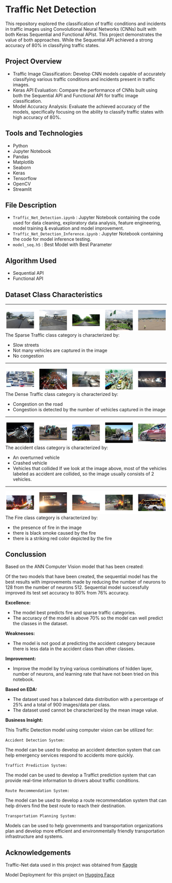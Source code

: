 # Traffic Net Detection

This repository explored the classification of traffic conditions and incidents in traffic images using Convolutional Neural Networks (CNNs) built with both Keras Sequential and Functional APIst. This project demonstrates the value of both approaches. While the Sequential API achieved a strong accuracy of 80% in classifying traffic states.

## Project Overview
- Traffic Image Classification: Develop CNN models capable of accurately classifying various traffic conditions and incidents present in traffic images.
- Keras API Evaluation: Compare the performance of CNNs built using both the Sequential API and Functional API for traffic image classification.
- Model Accuracy Analysis: Evaluate the achieved accuracy of the models, specifically focusing on the ability to classify traffic states with high accuracy of 80%.

## Tools and Technologies
- Python
- Jupyter Notebook
- Pandas
- Matplotlib
- Seaborn
- Keras
- Tensorflow
- OpenCV
- Streamlit

## File Description
- `Traffic_Net_Detection.ipynb` : Jupyter Notebook containing the code used for data cleaning, exploratory data analysis, feature engineering, model training & evaluation and model improvement.
- `Traffic_Net_Detection_Inference.ipynb` : Jupyter Notebook containing the code for model inference testing.
- `model_seq.h5` : Best Model with Best Parameter

## Algorithm Used
- Sequential API
- Functional API

## Dataset Class Characteristics
---
![Sparse Traffic](./images/sparse.png)
The Sparse Traffic class category is characterized by:
- Slow streets
- Not many vehicles are captured in the image
- No congestion
---
![Dense Traffic](./images/dense.png)
The Dense Traffic class category is characterized by:
- Congestion on the road
- Congestion is detected by the number of vehicles captured in the image
---
![Accident](./images/accident.png)
The accident class category is characterized by:
- An overturned vehicle
- Crashed vehicle
- Vehicles that collided
If we look at the image above, most of the vehicles labeled as accident are collided, so the image usually consists of 2 vehicles.
---
![Fire](./images/fire.png)
The Fire class category is characterized by:
- the presence of fire in the image
- there is black smoke caused by the fire
- there is a striking red color depicted by the fire

## Conclussion
Based on the ANN Computer Vision model that has been created:

Of the two models that have been created, the sequential model has the best results with improvements made by reducing the number of neurons to 128 from the number of neurons 512. Sequential model successfully improved its test set accuracy to 80% from 76% accuracy.

**Excellence:**
- The model best predicts fire and sparse traffic categories.
- The accuracy of the model is above 70% so the model can well predict the classes in the dataset.

**Weaknesses:**
- The model is not good at predicting the accident category because there is less data in the accident class than other classes.

**Improvement:**
- Improve the model by trying various combinations of hidden layer, number of neurons, and learning rate that have not been tried on this notebook.

**Based on EDA:**
- The dataset used has a balanced data distribution with a percentage of 25% and a total of 900 images/data per class.
- The dataset used cannot be characterized by the mean image value.

**Business Insight:**

This Traffic Detection model using computer vision can be utilized for:

`Accident Detection System:` 

The model can be used to develop an accident detection system that can help emergency services respond to accidents more quickly.

`Traffict Prediction System:` 

The model can be used to develop a Traffict prediction system that can provide real-time information to drivers about traffic conditions.

`Route Recommendation System:`

The model can be used to develop a route recommendation system that can help drivers find the best route to reach their destination.

`Transportation Planning System:` 

Models can be used to help governments and transportation organizations plan and develop more efficient and environmentally friendly transportation infrastructure and systems.


## Acknowledgements
Traffic-Net data used in this project was obtained from [Kaggle](https://www.kaggle.com/datasets/umairshahpirzada/traffic-net/data)

Model Deployment for this project on [Hugging Face](https://huggingface.co/spaces/ghtyas/TrafficnetCNN)
